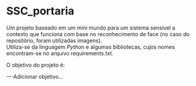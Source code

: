 # SSC_portaria
Um projeto baseado em um mini mundo para um sistema sensivel a contexto que funciona com base no reconhecimento de face (no caso do repositório, foram utilizadas imagens).
<br>
Utiliza-se da linguagem <i>Python</i> e algumas bibliotecas, cujos nomes encontram-se no arquivo requirements.txt.

O objetivo do projeto é:

---Adicionar objetivo...
